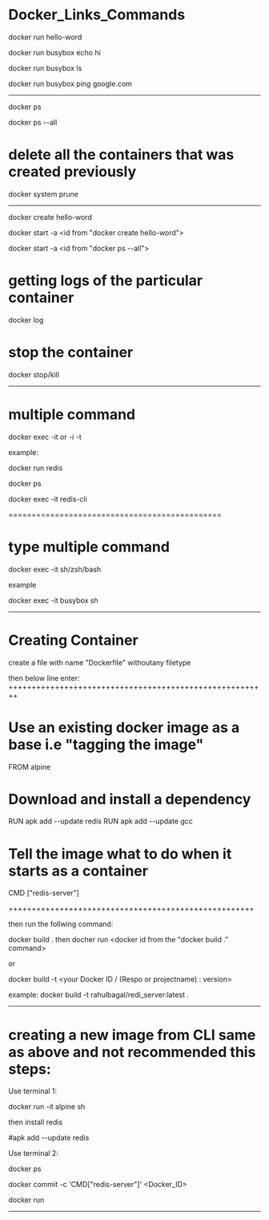 # Docker_Links_Commands


docker run hello-word

docker run busybox echo hi

docker run busybox ls

docker run busybox ping google.com

------------------------------------------------------------------------------------------------
docker ps

docker ps --all

# delete all the containers that was created previously 
docker system prune

-------------------------------------------------------------------------------------------------
docker create hello-word

docker start -a <id from "docker create hello-word">

docker start -a <id from "docker ps --all">

# getting logs of the particular container

docker log <container-id>

# stop the container 

docker stop/kill <container-id>

----------------------------------------------------------------------------------------------------------

# multiple command 

docker exec  -it or -i -t  <container-id> <command>

example:

docker run redis

docker ps

docker exec  -it  <container-id> redis-cli
 
==============================================
# type multiple command 

docker exec  -it  <container-id> sh/zsh/bash

example

docker exec -it busybox sh

----------------------------------------------------------------------------------------------------------

# Creating Container

create a file with name "Dockerfile" withoutany filetype

then below line enter:
++++++++++++++++++++++++++++++++++++++++++++++++++++++++

# Use an existing docker image as a base i.e "tagging the image"

FROM alpine

# Download and install a dependency
RUN apk add --update redis
RUN apk add --update gcc

# Tell the image what to do when it starts as a container
CMD ["redis-server"]

+++++++++++++++++++++++++++++++++++++++++++++++++++++

then run the follwing command:

docker build .
then 
docher run <docker id from the "docker build ." command>

or

docker build -t <your Docker ID / (Respo or projectname) : version>

example: docker build -t rahulbagal/redi_server:latest . 

----------------------------------------------------------------------------------------------------------

# creating a new image from CLI same as above and not recommended this steps:

Use terminal 1:

docker run -it alpine sh

then install redis

#apk add --update redis

Use terminal 2:

docker ps

docker commit -c 'CMD["redis-server"]' <Docker_ID>

docker run <use the id from the above command >










----------------------------------------------------------------------------------------------------------

